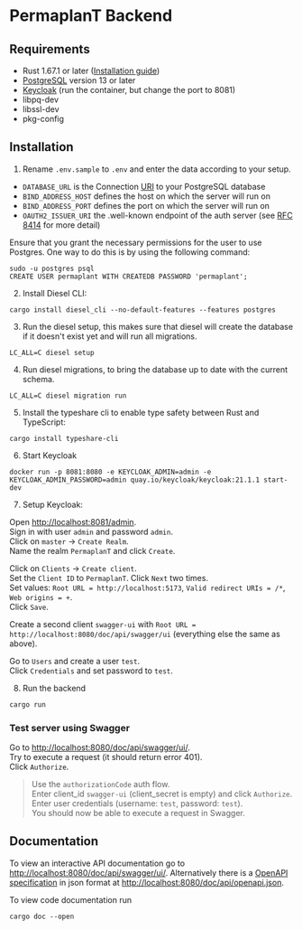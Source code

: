 # PermaplanT Backend

## Requirements

- Rust 1.67.1 or later ([Installation guide](../doc/development_setup.md))
- [PostgreSQL](https://www.postgresql.org/download/) version 13 or later
- [Keycloak](https://www.keycloak.org/getting-started/getting-started-docker) (run the container, but change the port to 8081)
- libpq-dev
- libssl-dev
- pkg-config

## Installation

1. Rename `.env.sample` to `.env` and enter the data according to your setup.

- `DATABASE_URL` is the Connection [URI](https://www.postgresql.org/docs/current/libpq-connect.html#LIBPQ-CONNSTRING) to your PostgreSQL database
- `BIND_ADDRESS_HOST` defines the host on which the server will run on
- `BIND_ADDRESS_PORT` defines the port on which the server will run on
- `OAUTH2_ISSUER_URI` the .well-known endpoint of the auth server (see [RFC 8414](https://www.rfc-editor.org/rfc/rfc8414.html#section-2) for more detail)

Ensure that you grant the necessary permissions for the user to use Postgres. One way to do this is by using the following command:

```shell
sudo -u postgres psql
CREATE USER permaplant WITH CREATEDB PASSWORD 'permaplant';
```

2. Install Diesel CLI:

```shell
cargo install diesel_cli --no-default-features --features postgres
```

3. Run the diesel setup, this makes sure that diesel will create the database if it doesn't exist yet and will run all migrations.

```shell
LC_ALL=C diesel setup
```

4. Run diesel migrations, to bring the database up to date with the current schema.

```shell
LC_ALL=C diesel migration run
```

5. Install the typeshare cli to enable type safety between Rust and TypeScript:

```shell
cargo install typeshare-cli
```

6. Start Keycloak

`docker run -p 8081:8080 -e KEYCLOAK_ADMIN=admin -e KEYCLOAK_ADMIN_PASSWORD=admin quay.io/keycloak/keycloak:21.1.1 start-dev`

7. Setup Keycloak:

Open <http://localhost:8081/admin>.  
Sign in with user `admin` and password `admin`.  
Click on `master` -> `Create Realm`.  
Name the realm `PermaplanT` and click `Create`.

Click on `Clients` -> `Create client`.  
Set the `Client ID` to `PermaplanT`.
Click `Next` two times.  
Set values: `Root URL = http://localhost:5173`, `Valid redirect URIs = /*`, `Web origins = +`.  
Click `Save`.

Create a second client `swagger-ui` with `Root URL = http://localhost:8080/doc/api/swagger/ui` (everything else the same as above).

Go to `Users` and create a user `test`.  
Click `Credentials` and set password to `test`.

8. Run the backend

```bash
cargo run
```

### Test server using Swagger

Go to <http://localhost:8080/doc/api/swagger/ui/>.  
Try to execute a request (it should return error 401).  
Click `Authorize`.

> Use the `authorizationCode` auth flow.  
> Enter client_id `swagger-ui` (client_secret is empty) and click `Authorize`.  
> Enter user credentials (username: `test`, password: `test`).  
> You should now be able to execute a request in Swagger.

## Documentation

To view an interactive API documentation go to <http://localhost:8080/doc/api/swagger/ui/>.
Alternatively there is a [OpenAPI specification](https://spec.openapis.org/oas/latest.html) in json format at <http://localhost:8080/doc/api/openapi.json>.

To view code documentation run

```shell
cargo doc --open
```
